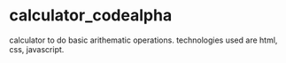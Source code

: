 # calculator_codealpha
calculator to do basic arithematic operations. technologies used are html, css, javascript. 

